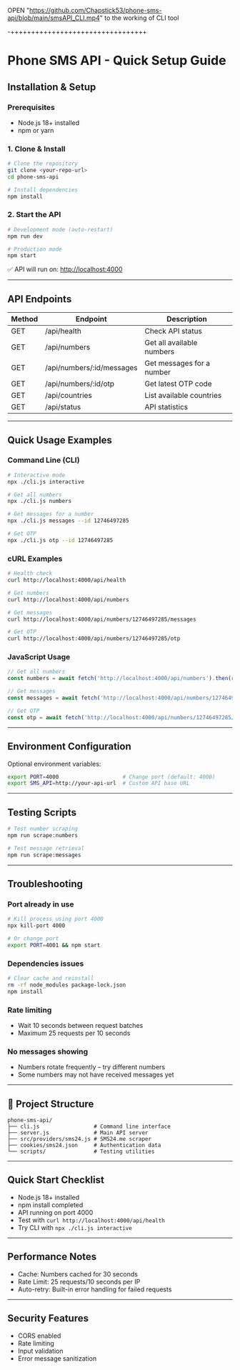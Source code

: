 OPEN "https://github.com/Chapstick53/phone-sms-api/blob/main/smsAPI_CLI.mp4" to the working of CLI tool

-+++++++++++++++++++++++++++++++++
# Phone SMS API - Quick Setup Guide

##  Installation & Setup

### Prerequisites
- Node.js 18+ installed
- npm or yarn

### 1. Clone & Install
```bash
# Clone the repository
git clone <your-repo-url>
cd phone-sms-api

# Install dependencies
npm install
```

### 2. Start the API
```bash
# Development mode (auto-restart)
npm run dev

# Production mode
npm start
```

✅ API will run on: [http://localhost:4000](http://localhost:4000)

---

##  API Endpoints

| Method | Endpoint                           | Description                 |
|--------|------------------------------------|-----------------------------|
| GET    | /api/health                        | Check API status            |
| GET    | /api/numbers                       | Get all available numbers   |
| GET    | /api/numbers/:id/messages          | Get messages for a number   |
| GET    | /api/numbers/:id/otp               | Get latest OTP code         |
| GET    | /api/countries                     | List available countries    |
| GET    | /api/status                        | API statistics              |

---

##  Quick Usage Examples

### Command Line (CLI)
```bash
# Interactive mode
npx ./cli.js interactive

# Get all numbers
npx ./cli.js numbers

# Get messages for a number
npx ./cli.js messages --id 12746497285

# Get OTP
npx ./cli.js otp --id 12746497285
```

### cURL Examples
```bash
# Health check
curl http://localhost:4000/api/health

# Get numbers
curl http://localhost:4000/api/numbers

# Get messages
curl http://localhost:4000/api/numbers/12746497285/messages

# Get OTP
curl http://localhost:4000/api/numbers/12746497285/otp
```

### JavaScript Usage
```javascript
// Get all numbers
const numbers = await fetch('http://localhost:4000/api/numbers').then(r => r.json());

// Get messages
const messages = await fetch('http://localhost:4000/api/numbers/12746497285/messages');

// Get OTP
const otp = await fetch('http://localhost:4000/api/numbers/12746497285/otp');
```

---

##  Environment Configuration

Optional environment variables:
```bash
export PORT=4000                    # Change port (default: 4000)
export SMS_API=http://your-api-url  # Custom API base URL
```

---

##  Testing Scripts
```bash
# Test number scraping
npm run scrape:numbers

# Test message retrieval  
npm run scrape:messages
```

---

##  Troubleshooting

### Port already in use
```bash
# Kill process using port 4000
npx kill-port 4000

# Or change port
export PORT=4001 && npm start
```

### Dependencies issues
```bash
# Clear cache and reinstall
rm -rf node_modules package-lock.json
npm install
```

### Rate limiting
- Wait 10 seconds between request batches  
- Maximum 25 requests per 10 seconds  

### No messages showing
- Numbers rotate frequently – try different numbers  
- Some numbers may not have received messages yet  

---

## 📁 Project Structure
```
phone-sms-api/
├── cli.js                 # Command line interface
├── server.js              # Main API server
├── src/providers/sms24.js # SMS24.me scraper
├── cookies/sms24.json     # Authentication data
└── scripts/               # Testing utilities
```

---

##  Quick Start Checklist
- Node.js 18+ installed  
- npm install completed  
- API running on port 4000  
- Test with `curl http://localhost:4000/api/health`  
- Try CLI with `npx ./cli.js interactive`  

---

##  Performance Notes
- Cache: Numbers cached for 30 seconds  
- Rate Limit: 25 requests/10 seconds per IP  
- Auto-retry: Built-in error handling for failed requests  

---

##  Security Features
- CORS enabled  
- Rate limiting  
- Input validation  
- Error message sanitization  
